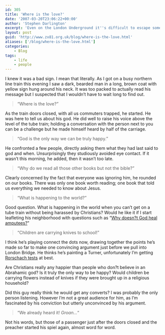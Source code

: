 ```yaml
---
id: 305
title: 'Where is the love?'
date: '2007-03-20T23:06:22+00:00'
author: 'Stephen Darlington'
excerpt: 'Even on the London Underground it''s difficult to escape sometimes.'
layout: post
guid: 'http://www.zx81.org.uk/blog/where-is-the-love.html'
aliases: ['/blog/where-is-the-love.html']
categories:
    - Blog
tags:
    - life
    - people
---
```


I knew it was a bad sign. I mean that literally. As I got on a busy northern line train this evening I saw a dark, bearded man in a long, brown coat with yellow sign hung around his neck. It was too packed to actually read his message but I suspected that I wouldn’t have to wait long to find out.

> “Where is the love?”

As the train doors closed, with all us commuters trapped, he started. He was here to tell us about his god. He did well to raise his voice above the level of the tube train; holding a conversation with the person next to you can be a challenge but he made himself heard by half of the carriage.

> “God is the only way we can be truly happy.”

He confronted a few people, directly asking them what they had last said to god and when. Unsurprisingly they studiously avoided eye contact. If it wasn’t this morning, he added, then it wasn’t too late.

> “Why do we read all those other books but not the bible?”

Clearly concerned by the fact that everyone was ignoring him, he rounded on our books. There was only one book worth reading; one book that told us everything we needed to know about Jesus.

> “What is happening to the world?”

Good question. What is happening in the world when you can’t get on a tube train without being harassed by Christians? Would he like it if I start leafleting his neighborhood with questions such as “[Why doesn?t God heal amputees?](http://whywontgodhealamputees.com/ "Why doesnt god heal amputees?")”

> “Children are carrying knives to school!”

I think he’s playing connect the dots now, drawing together the points he’s made so far to make one convincing argument just before we pull into London Bridge. He thinks he’s painting a Turner, unfortunately I’m getting [Rorschach tests](http://en.wikipedia.org/wiki/Rorschach_inkblot_test "Ink blot tests") at best.

Are Christians really any happier than people who don?t believe in an Abrahamic god? Is it truly the only way to be happy? Would children be carrying flowers instead of knives if they were brought up in a religious household?

Did this guy really think he would get any converts? I was probably the only person listening. However I’m not a great audience for him, as I’m fascinated by his conviction but utterly unconvinced by his argument.

> “We already heard it! *Groan…*“

Not his words, but those of a passenger just after the doors closed and the preacher started his spiel again, almost word for word.